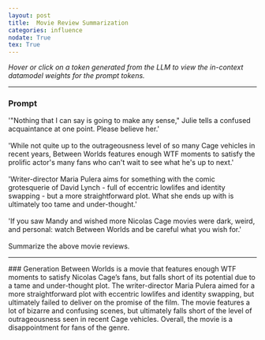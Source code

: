 ```yaml
---
layout: post
title:  Movie Review Summarization
categories: influence
nodate: True
tex: True
---
```


*Hover or click on a token generated from the LLM to view the in-context datamodel weights for the prompt tokens.*

<hr>

<script type='module' src="/assets/scores/between.js"> </script>
<script type="module">
  import { scores } from '/assets/scores/between.js';
  console.log(scores);
</script>
<script type='module' src='/assets/js/highlighting.js'> </script>

### Prompt
<span class="context"> '"</span><span class="context">Nothing</span><span class="context"> that</span><span class="context"> I</span><span class="context"> can</span><span class="context"> say</span><span class="context"> is</span><span class="context"> going</span><span class="context"> to</span><span class="context"> make</span><span class="context"> any</span><span class="context"> sense</span><span class="context">,"</span><span class="context"> Julie</span><span class="context"> tells</span><span class="context"> a</span><span class="context"> confused</span><span class="context"> acqu</span><span class="context">aint</span><span class="context">ance</span><span class="context"> at</span><span class="context"> one</span><span class="context"> point</span><span class="context">.</span><span class="context"> Please</span><span class="context"> believe</span><span class="context"> her</span><span class="context">.'</span><span class="context"><br></span><span class="context"><br></span><span class="context">'</span><span class="context">While</span><span class="context"> not</span><span class="context"> quite</span><span class="context"> up</span><span class="context"> to</span><span class="context"> the</span><span class="context"> outrage</span><span class="context">ous</span><span class="context">ness</span><span class="context"> level</span><span class="context"> of</span><span class="context"> so</span><span class="context"> many</span><span class="context"> C</span><span class="context">age</span><span class="context"> vehicles</span><span class="context"> in</span><span class="context"> recent</span><span class="context"> years</span><span class="context">,</span><span class="context"> Between</span><span class="context"> World</span><span class="context">s</span><span class="context"> features</span><span class="context"> enough</span><span class="context"> W</span><span class="context">TF</span><span class="context"> moments</span><span class="context"> to</span><span class="context"> satisfy</span><span class="context"> the</span><span class="context"> pro</span><span class="context">l</span><span class="context">ific</span><span class="context"> actor</span><span class="context">'</span><span class="context">s</span><span class="context"> many</span><span class="context"> fans</span><span class="context"> who</span><span class="context"> can</span><span class="context">'</span><span class="context">t</span><span class="context"> wait</span><span class="context"> to</span><span class="context"> see</span><span class="context"> what</span><span class="context"> he</span><span class="context">'</span><span class="context">s</span><span class="context"> up</span><span class="context"> to</span><span class="context"> next</span><span class="context">.'</span><span class="context"><br></span><span class="context"><br></span><span class="context">'</span><span class="context">Writer</span><span class="context">-</span><span class="context">direct</span><span class="context">or</span><span class="context"> Maria</span><span class="context"> Pul</span><span class="context">era</span><span class="context"> aims</span><span class="context"> for</span><span class="context"> something</span><span class="context"> with</span><span class="context"> the</span><span class="context"> comic</span><span class="context"> gro</span><span class="context">tes</span><span class="context">quer</span><span class="context">ie</span><span class="context"> of</span><span class="context"> David</span><span class="context"> Lyn</span><span class="context">ch</span><span class="context"> -</span><span class="context"> full</span><span class="context"> of</span><span class="context"> ecc</span><span class="context">entric</span><span class="context"> low</span><span class="context">lif</span><span class="context">es</span><span class="context"> and</span><span class="context"> identity</span><span class="context"> sw</span><span class="context">apping</span><span class="context"> -</span><span class="context"> but</span><span class="context"> a</span><span class="context"> more</span><span class="context"> straightforward</span><span class="context"> plot</span><span class="context">.</span><span class="context"> What</span><span class="context"> she</span><span class="context"> ends</span><span class="context"> up</span><span class="context"> with</span><span class="context"> is</span><span class="context"> ultimately</span><span class="context"> too</span><span class="context"> t</span><span class="context">ame</span><span class="context"> and</span><span class="context"> under</span><span class="context">-</span><span class="context">th</span><span class="context">ought</span><span class="context">.'</span><span class="context"><br></span><span class="context"><br></span><span class="context">'</span><span class="context">If</span><span class="context"> you</span><span class="context"> saw</span><span class="context"> M</span><span class="context">andy</span><span class="context"> and</span><span class="context"> wished</span><span class="context"> more</span><span class="context"> Nicol</span><span class="context">as</span><span class="context"> C</span><span class="context">age</span><span class="context"> movies</span><span class="context"> were</span><span class="context"> dark</span><span class="context">,</span><span class="context"> weird</span><span class="context">,</span><span class="context"> and</span><span class="context"> personal</span><span class="context">:</span><span class="context"> watch</span><span class="context"> Between</span><span class="context"> World</span><span class="context">s</span><span class="context"> and</span><span class="context"> be</span><span class="context"> careful</span><span class="context"> what</span><span class="context"> you</span><span class="context"> wish</span><span class="context"> for</span><span class="context">.'</span><span class="context"><br></span><span class="context"><br></span><span class="context">Sum</span><span class="context">mar</span><span class="context">ize</span><span class="context"> the</span><span class="context"> above</span><span class="context"> movie</span><span class="context"> reviews</span><span class="context">.</span>
<hr>
### Generation
<span class="generation"> Between</span><span class="generation"> World</span><span class="generation">s</span><span class="generation"> is</span><span class="generation"> a</span><span class="generation"> movie</span><span class="generation"> that</span><span class="generation"> features</span><span class="generation"> enough</span><span class="generation"> W</span><span class="generation">TF</span><span class="generation"> moments</span><span class="generation"> to</span><span class="generation"> satisfy</span><span class="generation"> Nicol</span><span class="generation">as</span><span class="generation"> C</span><span class="generation">age</span><span class="generation">’</span><span class="generation">s</span><span class="generation"> fans</span><span class="generation">,</span><span class="generation"> but</span><span class="generation"> falls</span><span class="generation"> short</span><span class="generation"> of</span><span class="generation"> its</span><span class="generation"> potential</span><span class="generation"> due</span><span class="generation"> to</span><span class="generation"> a</span><span class="generation"> t</span><span class="generation">ame</span><span class="generation"> and</span><span class="generation"> under</span><span class="generation">-</span><span class="generation">th</span><span class="generation">ought</span><span class="generation"> plot</span><span class="generation">.</span><span class="generation"> The</span><span class="generation"> writer</span><span class="generation">-</span><span class="generation">direct</span><span class="generation">or</span><span class="generation"> Maria</span><span class="generation"> Pul</span><span class="generation">era</span><span class="generation"> aimed</span><span class="generation"> for</span><span class="generation"> a</span><span class="generation"> more</span><span class="generation"> straightforward</span><span class="generation"> plot</span><span class="generation"> with</span><span class="generation"> ecc</span><span class="generation">entric</span><span class="generation"> low</span><span class="generation">lif</span><span class="generation">es</span><span class="generation"> and</span><span class="generation"> identity</span><span class="generation"> sw</span><span class="generation">apping</span><span class="generation">,</span><span class="generation"> but</span><span class="generation"> ultimately</span><span class="generation"> failed</span><span class="generation"> to</span><span class="generation"> deliver</span><span class="generation"> on</span><span class="generation"> the</span><span class="generation"> promise</span><span class="generation"> of</span><span class="generation"> the</span><span class="generation"> film</span><span class="generation">.</span><span class="generation"> The</span><span class="generation"> movie</span><span class="generation"> features</span><span class="generation"> a</span><span class="generation"> lot</span><span class="generation"> of</span><span class="generation"> b</span><span class="generation">izarre</span><span class="generation"> and</span><span class="generation"> confusing</span><span class="generation"> scenes</span><span class="generation">,</span><span class="generation"> but</span><span class="generation"> ultimately</span><span class="generation"> falls</span><span class="generation"> short</span><span class="generation"> of</span><span class="generation"> the</span><span class="generation"> level</span><span class="generation"> of</span><span class="generation"> outrage</span><span class="generation">ous</span><span class="generation">ness</span><span class="generation"> seen</span><span class="generation"> in</span><span class="generation"> recent</span><span class="generation"> C</span><span class="generation">age</span><span class="generation"> vehicles</span><span class="generation">.</span><span class="generation"> Overall</span><span class="generation">,</span><span class="generation"> the</span><span class="generation"> movie</span><span class="generation"> is</span><span class="generation"> a</span><span class="generation"> disappointment</span><span class="generation"> for</span><span class="generation"> fans</span><span class="generation"> of</span><span class="generation"> the</span><span class="generation"> genre</span><span class="generation">.</span>
